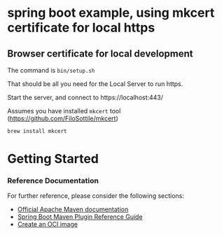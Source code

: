 # spring boot example, using mkcert certificate for local https

## Browser certificate for local development

The command is `bin/setup.sh`

That should be all you need for the Local Server to run https.

Start the server, and connect to https://localhost:443/


Assumes you have installed `mkcert` tool (https://github.com/FiloSottile/mkcert)

`brew install mkcert`

# Getting Started

### Reference Documentation
For further reference, please consider the following sections:

* [Official Apache Maven documentation](https://maven.apache.org/guides/index.html)
* [Spring Boot Maven Plugin Reference Guide](https://docs.spring.io/spring-boot/docs/3.1.1/maven-plugin/reference/html/)
* [Create an OCI image](https://docs.spring.io/spring-boot/docs/3.1.1/maven-plugin/reference/html/#build-image)
